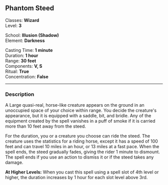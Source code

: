 ## Phantom Steed

Classes: **Wizard**  
Level: **3**  

School: **Illusion (Shadow)**  
Element: **Darkness**  

Casting Time: **1 minute**  
Duration: **1 hour**  
Range: **30 feet**  
Components: **V, S**  
Ritual: **True**  
Concentration: **False**  

------

### Description

A Large quasi-real, horse-like creature appears on the ground in an unoccupied space of your choice within range. You decide the creature's appearance, but it is equipped with a saddle, bit, and bridle. Any of the equipment created by the spell vanishes in a puff of smoke if it is carried more than 10 feet away from the steed.

For the duration, you or a creature you choose can ride the steed. The creature uses the statistics for a riding horse, except it has a speed of 100 feet and can travel 10 miles in an hour, or 13 miles at a fast pace. When the spell ends, the steed gradually fades, giving the rider 1 minute to dismount. The spell ends if you use an action to dismiss it or if the steed takes any damage.

**At Higher Levels:** When you cast this spell using a spell slot of 4th level or higher, the duration increases by 1 hour for each slot level above 3rd.